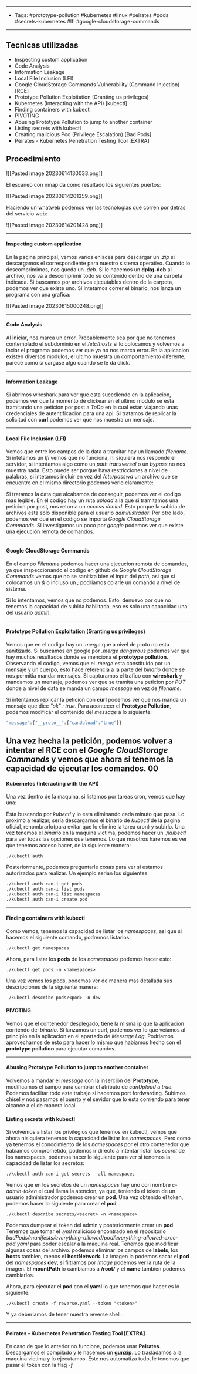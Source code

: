 --------
- Tags: #prototype-pollution #kubernetes #linux #peirates #pods #secrets-kubernetes #lfi #google-cloudstorage-commands
---------
## Tecnicas utilizadas

- Inspecting custom application  
- Code Analysis  
- Information Leakage  
- Local File Inclusion (LFI)  
- Google CloudStorage Commands Vulnerability (Command Injection) [RCE]  
- Prototype Pollution Exploitation (Granting us privileges)  
- Kubernetes (Interacting with the API) [kubectl]  
- Finding containers with kubectl  
- PIVOTING  
- Abusing Prototype Pollution to jump to another container  
- Listing secrets with kubectl  
- Creating malicious Pod (Privilege Escalation) [Bad Pods]  
- Peirates - Kubernetes Penetration Testing Tool [EXTRA]

## Procedimiento

![[Pasted image 20230614130033.png]]

El escaneo con nmap da como resultado los siguientes puertos:

![[Pasted image 20230614201359.png]]

Haciendo un whatweb podemos ver las tecnologias que corren por detras del servicio web:

![[Pasted image 20230614201428.png]]

--------------
#### Inspecting custom application  

En la pagina principal, vemos varios enlaces para descargar un *.zip* si descargamos el correspondiente para nuestro sistema operativo. Cuando lo descomprimimos, nos queda un *.deb*. Si le hacemos un **dpkg-deb** al archivo, nos va a descomprimir todo su contenido dentro de una carpeta indicada. Si buscamos por archivos ejecutables dentro de la carpeta, podemos ver que existe uno. Si intetamos correr el binario, nos lanza un programa con una grafica:

![[Pasted image 20230615000248.png]]

----------
#### Code Analysis 

Al iniciar, nos marca un error. Probablemente sea por que no tenemos contemplado el subdominio en el */etc/hosts* si lo colocamos y volvemos a inciar el programa podemos ver que ya no nos marca error. En la aplicacion existen diversos modulos, el ultimo muestra un comportamiento diferente, parece como si cargase algo cuando se le da click.

-----------
#### Information Leakage  

Si abrimos wireshark para ver que esta sucediendo en la aplicacion, podemos ver que la momento de clickear en el ultimo modulo se esta tramitando una peticion por post a *ToDo* en la cual estan viajando unas credenciales de autentificacion para una api.
Si tratamos de replicar la solicitud con **curl** podemos ver que nos muestra un mensaje.

----------
#### Local File Inclusion (LFI)  

Vemos que entre los campos de la data a tramitar hay  un llamado *filename*. Si intetamos un *lfi* vemos que no funciona, ni siquiera nos responde el servidor, si intentamos algo como un *path transversal* o un *bypass* no nos muestra nada.
Esto puede ser porque haya restricciones a nivel de palabras, si intetamos incluir en vez del */etc/passwd* un archivo que se encuentre en el mismo directorio podemos verlo claramente:



Si tratamos la data que alcabamos de conseguir, podemos ver el codigo mas legible. En el codigo hay un ruta *upload* a la que si tramitamos una peticion por post, nos retorna un *access denied*. Esto porque la subida de archivos esta solo disponible para el usuario *administrador*. Por otro lado, podemos ver que en el codigo se importa *Google CloudStorage Commands*. Si investigamos un poco por *google* podemos ver que existe una ejecución remota de comandos.

-------------
#### Google CloudStorage Commands

En el campo *Filename* podemos hacer una ejecucion remota de comandos, ya que inspeccionando el codigo en github de *Google CloudStorage Commands* vemos que no se sanitiza bien el input del *path*, asi que si colocamos un *&* o incluso un *;* podriamos colarle un comando a nivel de sistema.

Si lo intentamos, vemos que no podemos. Esto, denuevo por que no tenemos la capacidad de subida habilitada, eso es solo una capacidad una del usuario *admin*.

----------------
#### Prototype Pollution Exploitation (Granting us privileges) 

Vemos que en el codigo hay un *.merge* que a nivel de proto no esta sanitizado. Si buscamos en google por *.merge dangerous* podemos ver que hay muchos resultados donde se menciona el **prototype pollution**. 
Observando el codigo, vemos que el *.merge*  esta constituido por un mensaje y un cuerpo, esto hace referencia a la parte del *binario* donde se nos permitia mandar mensajes. Si capturamos el trafico con **wireshark** y mandamos un mensaje, podemos ver que se tramita una peticion por *PUT* donde a nivel de data se manda un campo *message* en vez de *filename*.

Si intentamos replicar la peticion con **curl** podemos ver que nos manda un mensaje que dice *"ok" : true*. Para acontecer el **Prototype Pollution**, podemos modificar el contenido del *message* a lo siguiente:

```js
"message":{"__proto__":{"canUpload":"true"}}
```

Una vez hecha la petición, podemos volver a intentar el **RCE** con el *Google CloudStorage Commands* y vemos que ahora si tenemos la capacidad de ejecutar los comandos.
00
---------------------
#### Kubernetes (Interacting with the API)

Una vez dentro de la maquina, si listamos por tareas cron, vemos que hay una:

Esta buscando por *kubectl* y lo esta eliminando cada minuto que pasa. Lo proximo a realizar, seria descargarnos el binario de *kubectl* de la pagina oficial, renombrarlo(para evitar que lo elimine la tarea cron) y subirlo. 
Una vez tenemos el *binario* en la maquina victima, podemos hacer un *./kubectl* para ver todas las opciones que tenemos.
Lo que nosotros haremos es ver que tenemos acceso hacer, de la siguiente manera:

	./kubectl auth

Posteriormente, podemos preguntarle cosas para ver si estamos autorizados para realizar. Un ejemplo serian los siguientes:

	./kubectl auth can-i get pods
	./kubectl auth can-i list pods
	./kubectl auth can-i list namespaces
	./kubectl auth can-i create pod

---------------
####  Finding containers with kubectl  

Como vemos, tenemos la capacidad de listar los *namespaces*, asi que si hacemos el siguiente comando, podremos listarlos:

	./kubectl get namespaces

Ahora, para listar los **pods** de los *namespaces* podemos hacer esto:

	./kubectl get pods -n <namespaces>

Una vez vemos los pods, podemos ver de manera mas detallada sus descripciones de la siguiente manera:

	-/kubectl describe pods/<pod> -n dev

#### PIVOTING  

Vemos que el contenedor desplegado, tiene la misma ip que la aplicacion corriendo del *binario*. Si lanzamos un curl, podemos ver lo que veiamos al principio en la aplicacion en el apartado de *Message Log*. Podriamos aprovecharnos de esto para hacer lo mismo que habiamos hecho con el **prototype pollution** para ejecutar comandos.

------------
#### Abusing Prototype Pollution to jump to another container

Volvemos a mandar el *message* con la inserción del **Prototype**, modificamos el campo para cambiar el atributo de *canUpload* a *true*. Podemos facilitar todo este trabajo si hacemos port fordwarding. Subimos chisel y nos pasamos el puerto y el sevidor que lo esta corriendo para tener alcance a el de manera local.

#### Listing secrets with kubectl  

Si volvemos a listar los privilegios que tenemos en kubectl, vemos que ahora nisiquiera tenemos la capacidad de listar los *namespaces*.
Pero como ya tenemos el conocimiento de los *namespaces* por el otro contenedor que habiamos comprometido, podemos ir directo a intentar listar los *secret* de los namespaces, podemos hacer lo siguiente para ver si tenemos la capacidad de listar los secretos:

	./kubectl auth can-i get secrets --all-namespaces

Vemos que en los secretos de un *namespaces* hay uno con nombre *c-admin-token* el cual llama la atencion, ya que, teniendo el token de un usuario administrador podemos crear un **pod**. Una vez obtenido el token, podemos hacer lo siguiente para crear el **pod**

	./kubectl describe secrets/<secret> -n <namespace>

Podemos dumpear el token del admin y posteriormente crear un **pod**. Tenemos que tomar el *.yml* malicioso encontrado en el repositorio *badPods/manifests/everything-allowed/pod/everything-allowed-exec-pod.yaml* para poder escalar a la maquina real.
Tenemos que modificar algunas cosas del archivo. podemos eliminar los campos de **labels**, los **hosts** tambien, menos el **hostNetwork**. La imagen la podemos sacar el **pod** del *namespaces* **dev**, si filtramos por *Image* podemos ver la ruta de la imagen. El **mountPath** lo cambiamos a **/root/** y el **name** tambien podemos cambiarlos.

Ahora, para ejecutar el **pod** con el **yaml** lo que tenemos que hacer es lo siguiente:

	./kubectl create -f reverse.yaml --token "<token>" 

Y ya deberiamos de tener nuestra reverse shell.

-----------
#### Peirates - Kubernetes Penetration Testing Tool [EXTRA]

En caso de que lo anterior no funcione, podemos usar **Peirates**. Descargamos el compilado y le hacemos un **gunzip**.
Lo trasladamos a la maquina victima y lo ejecutamos. Este nos automatiza todo, le tenemos que pasar el token con la flag *-f*